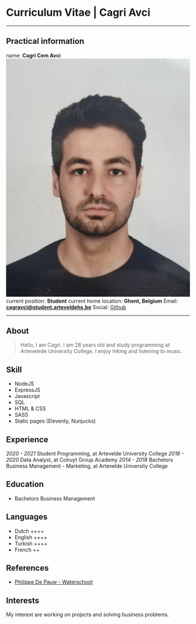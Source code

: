 # Curriculum Vitae | Cagri Avci

---

## Practical information

name: **Cagri Cem Avci** 
![profile-picture](assets/images/profile-picture.jpg) 
current position: **Student** 
current home location: **Ghent, Belgium** 
Email: **<cagravci@student.arteveldehs.be>** 
Social: [Github](https://github.com/pgm-cagravci) 

---

## About
> Hello, I am Cagri. I am 28 years old and study programming at Artevelede University College. I enjoy hiking and listening to music. 

## Skill
- NodeJS
- ExpressJS
- Javascript
- SQL
- HTML & CSS
- SASS
- Static pages (Eleventy, Nunjucks)

## Experience
*2020 - 2021* Student Programming, at Artevelde University College
*2018 - 2020* Data Analyst, at Colruyt Group Academy
*2014 - 2018* Bachelors Business Management - Marketing, at Artevelde University College

## Education
- Bachelors Business Management

## Languages
- Dutch ++++
- English ++++
- Turkish ++++
- French ++

## References
- [Philippe De Pauw - Waterschoot](https://be.linkedin.com/in/philippe-de-pauw)

## Interests
My interest are working on projects and solving business problems.